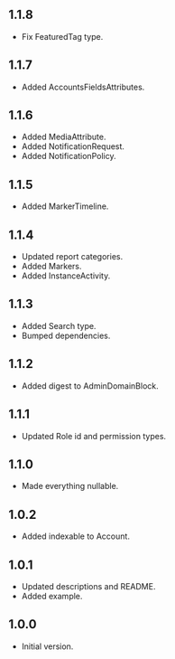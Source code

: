 ## 1.1.8

- Fix FeaturedTag type.

## 1.1.7

- Added AccountsFieldsAttributes.

## 1.1.6

- Added MediaAttribute.
- Added NotificationRequest.
- Added NotificationPolicy.

## 1.1.5

- Added MarkerTimeline.

## 1.1.4

- Updated report categories.
- Added Markers.
- Added InstanceActivity.

## 1.1.3

- Added Search type.
- Bumped dependencies.

## 1.1.2

- Added digest to AdminDomainBlock.

## 1.1.1

- Updated Role id and permission types.

## 1.1.0

- Made everything nullable.

## 1.0.2

- Added indexable to Account.

## 1.0.1

- Updated descriptions and README.
- Added example.

## 1.0.0

- Initial version.
